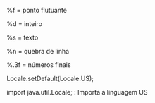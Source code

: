 %f = ponto flutuante

%d = inteiro

%s = texto

%n = quebra de linha

%.3f = números finais

Locale.setDefault(Locale.US);

import java.util.Locale; : Importa a linguagem US